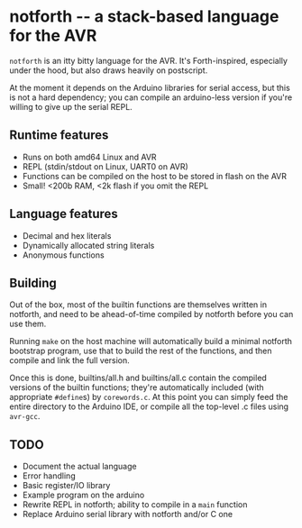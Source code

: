 # notforth -- a stack-based language for the AVR

`notforth` is an itty bitty language for the AVR. It's Forth-inspired, especially under the hood, but also draws heavily on postscript.

At the moment it depends on the Arduino libraries for serial access, but this is not a hard dependency; you can compile an arduino-less version if you're willing to give up the serial REPL.

## Runtime features

 * Runs on both amd64 Linux and AVR
 * REPL (stdin/stdout on Linux, UART0 on AVR)
 * Functions can be compiled on the host to be stored in flash on the AVR
 * Small! <200b RAM, <2k flash if you omit the REPL

## Language features

 * Decimal and hex literals
 * Dynamically allocated string literals
 * Anonymous functions

## Building

Out of the box, most of the builtin functions are themselves written in notforth, and need to be ahead-of-time compiled by notforth before you can use them.

Running `make` on the host machine will automatically build a minimal notforth bootstrap program, use that to build the rest of the functions, and then compile and link the full version.

Once this is done, builtins/all.h and builtins/all.c contain the compiled versions of the builtin functions; they're automatically included (with appropriate `#define`s) by `corewords.c`. At this point you can simply feed the entire directory to the Arduino IDE, or compile all the top-level .c files using `avr-gcc`.

## TODO

 * Document the actual language
 * Error handling
 * Basic register/IO library
 * Example program on the arduino
 * Rewrite REPL in notforth; ability to compile in a `main` function
 * Replace Arduino serial library with notforth and/or C one
